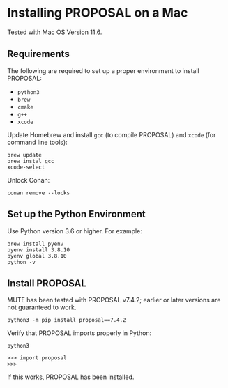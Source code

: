 # Installing PROPOSAL on a Mac

Tested with Mac OS Version 11.6.

## Requirements

The following are required to set up a proper environment to install PROPOSAL:

* ``python3``
* ``brew``
* ``cmake``
* ``g++``
* ``xcode``

Update Homebrew and install ``gcc`` (to compile PROPOSAL) and ``xcode`` (for command line tools):

```
brew update
brew instal gcc
xcode-select
```

Unlock Conan:

```
conan remove --locks
```

## Set up the Python Environment

Use Python version 3.6 or higher. For example:

```
brew install pyenv
pyenv install 3.8.10
pyenv global 3.8.10
python -v
``` 

## Install PROPOSAL

MUTE has been tested with PROPOSAL v7.4.2; earlier or later versions are not guaranteed to work.

```
python3 -m pip install proposal==7.4.2
```

Verify that PROPOSAL imports properly in Python:

```
python3

>>> import proposal
>>>
```

If this works, PROPOSAL has been installed.
